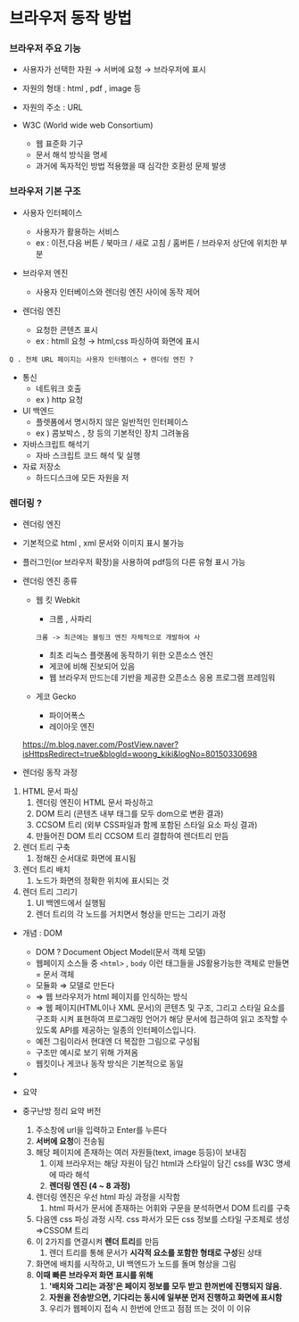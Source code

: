 # 브라우저 동작 방법

### 브라우저 주요 기능

- 사용자가 선택한 자원 → 서버에 요청 → 브라우저에 표시
- 자원의 형태 : html , pdf , image 등
- 자원의 주소 : URL

- W3C  (World wide web Consortium)
    - 웹 표준화 기구
    - 문서 해석 방식을 명세
    - 과거에 독자적인 방법 적용했을 때 심각한 호환성 문제 발생

### 브라우저 기본 구조


- 사용자 인터페이스
    - 사용자가 활용하는 서비스
    - ex : 이전,다음 버튼 / 북마크 / 새로 고침 / 홈버튼 / 브라우저 상단에 위치한 부분

- 브라우저 엔진
    - 사용자 인터베이스와 렌더링 엔진 사이에 동작 제어

- 렌더링 엔진
    - 요청한 콘텐츠 표시
    - ex : htmll 요청 → html,css 파싱하여 화면에 표시

```
Q . 전체 URL 페이지는 사용자 인터펭이스 + 렌더링 엔진 ?
```

- 통신
    - 네트워크 호출
    - ex ) http 요청
- UI 백엔드
    - 플렛폼에서 명시하지 않은 일반적인 인터페이스
    - ex ) 콤보박스 , 창 등의 기본적인 장치 그려놓음
- 자바스크립트  해석기
    - 자바 스크립트 코드 해석 및 실행
- 자료 저장소
    - 하드디스크에 모든 자원을 저

### 렌더링 ?

- 렌더링 엔진
- 기본적으로 html , xml 문서와 이미지 표시 불가능
- 플러그인(or 브라우저 확장)을 사용하여 pdf등의 다른 유형 표시 가능

- 렌더링 엔진 종류
    - 웹 킷 Webkit
        - 크롬 , 사파리
        
        ```
        크롬 -> 최근에는 블링크 엔진 자체적으로 개발하여 사
        ```
        
        - 최초 리눅스 플랫폼에 동작하기 위한 오픈소스 엔진
        - 게코에 비해 진보되어 있음
        - 웹 브라우저 만드는데 기반을 제공한 오픈소스 응용 프로그램 프레임워
    - 게코 Gecko
        - 파이어폭스
        - 레이아웃 엔진
    
    https://m.blog.naver.com/PostView.naver?isHttpsRedirect=true&blogId=woong_kiki&logNo=80150330698
    

- 렌더링 동작 과정
    
    
1. HTML 문서 파싱 
    1. 렌더링 엔진이 HTML 문서 파싱하고
    2. DOM 트리 (콘텐츠 내부 태그를 모두 dom으로 변환 결과)
    3. CCSOM 트리 (외부 CSS파일과 함께 포함된 스타일 요소 파싱 결과)
    4. 만들어진 DOM 트리 CCSOM 트리  결합하여 렌더트리 만듬
2. 렌더 트리 구축
    1. 정해진 순서대로 화면에 표시됨
3. 렌더 트리 배치
    1. 노드가 화면의 정확한 위치에 표시되는 것
4. 렌더 트리 그리기
    1. UI 백엔드에서 실행됨
    2. 렌더 트리의 각 노드를 거치면서 형상을 만드는 그리기 과정


- 개념 : DOM
    - DOM ? Document Object Model(문서 객체 모델)
    - 웹페이지 소스들 중 `<html>` , `body` 이런 태그들을 JS활용가능한 객체로 만들면 = 문서 객체
    - 모듈화 ⇒ 모델로 만든다
    - ⇒ 웹 브라우저가 html 페이지를 인식하는 방식
    - ⇒ 웹 페이지(HTML이나 XML 문서)의 콘텐츠 및 구조, 그리고 스타일 요소를 구조화 시켜 표현하여 프로그래밍 언어가 해당 문서에 접근하여 읽고 조작할 수 있도록 API를 제공하는 일종의 인터페이스입니다.
    - 예전 그림이라서 현대엔 더 복잡한 그림으로 구성됨
    - 구조만 예시로 보기 위해 가져옴
    - 웹킷이나 게코나 동작 방식은 기본적으로 동일

- 
    
    
- 요약
- 중구난방 정리 요약 버전
    1. 주소창에 url을 입력하고 Enter를 누른다
    2. **서버에 요청**이 전송됨
    3. 해당 페이지에 존재하는 여러 자원들(text, image 등등)이 보내짐
        1. 이제 브라우저는 해당 자원이 담긴 html과 스타일이 담긴 css를 W3C 명세에 따라 해석
        2. **렌더링 엔진 (4 ~ 8 과정)**
    4. 렌더링 엔진은 우선 html 파싱 과정을 시작함
        1.  html 파서가 문서에 존재하는 어휘와 구문을 분석하면서 DOM 트리를 구축
    5. 다음엔 css 파싱 과정 시작. css 파서가 모든 css 정보를 스타일 구조체로 생성 ⇒CSSOM 트리
    6. 이 2가지를 연결시켜 **렌더 트리**를 만듬
        1. 렌더 트리를 통해 문서가 **시각적 요소를 포함한 형태로 구성**된 상태
    7. 화면에 배치를 시작하고, UI 백엔드가 노드를 돌며 형상을 그림
    8. **이때 빠른 브라우저 화면 표시를 위해**
        1.  **'배치와 그리는 과정'은 페이지 정보를 모두 받고 한꺼번에 진행되지 않음.** 
        2. **자원을 전송받으면, 기다리는 동시에 일부분 먼저 진행하고 화면에 표시함**
        3. 우리가 웹페이지 접속 시 한번에 안뜨고 점점 뜨는 것이 이 이유
